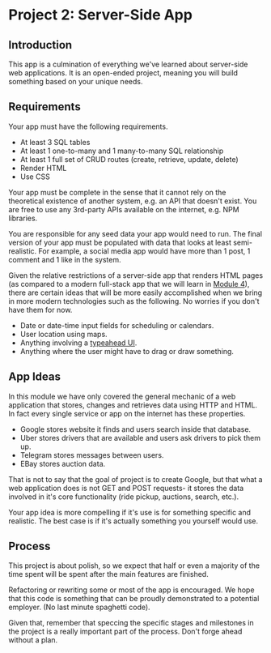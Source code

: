 # Project 2: Server-Side App

## Introduction

This app is a culmination of everything we've learned about server-side web applications. It is an open-ended project, meaning you will build something based on your unique needs.

## Requirements

Your app must have the following requirements.

* At least 3 SQL tables
* At least 1 one-to-many and 1 many-to-many SQL relationship
* At least 1 full set of CRUD routes \(create, retrieve, update, delete\)
* Render HTML
* Use CSS

Your app must be complete in the sense that it cannot rely on the theoretical existence of another system, e.g. an API that doesn't exist. You are free to use any 3rd-party APIs available on the internet, e.g. NPM libraries.

You are responsible for any seed data your app would need to run. The final version of your app must be populated with data that looks at least semi-realistic. For example, a social media app would have more than 1 post, 1 comment and 1 like in the system.

Given the relative restrictions of a server-side app that renders HTML pages \(as compared to a modern full-stack app that we will learn in [Module 4](../4-full-stack-application/4.0-module-4-overview.md)\), there are certain ideas that will be more easily accomplished when we bring in more modern technologies such as the following. No worries if you don't have them for now.

* Date or date-time input fields for scheduling or calendars.
* User location using maps.
* Anything involving a [typeahead UI](https://dribbble.com/tags/typeahead).
* Anything where the user might have to drag or draw something.

## App Ideas

In this module we have only covered the general mechanic of a web application that stores, changes and retrieves data using HTTP and HTML. In fact every single service or app on the internet has these properties.

* Google stores website it finds and users search inside that database.
* Uber stores drivers that are available and users ask drivers to pick them up.
* Telegram stores messages between users.
* EBay stores auction data.

That is not to say that the goal of project is to create Google, but that what a web application does is not GET and POST requests- it stores the data involved in it's core functionality \(ride pickup, auctions, search, etc.\).

Your app idea is more compelling if it's use is for something specific and realistic. The best case is if it's actually something you yourself would use.

## Process

This project is about polish, so we expect that half or even a majority of the time spent will be spent after the main features are finished.

Refactoring or rewriting some or most of the app is encouraged. We hope that this code is something that can be proudly demonstrated to a potential employer. \(No last minute spaghetti code\).

Given that, remember that speccing the specific stages and milestones in the project is a really important part of the process. Don't forge ahead without a plan.







